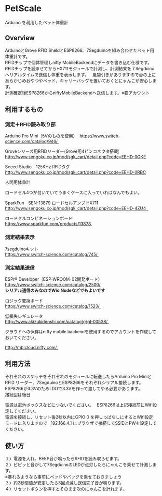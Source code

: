 # PetScale
Arduino を利用したペット体重計  

## Overview
ArduinoとGrove RFID SheldとESP8266、7Segduinoを組み合わせたペット用体重計です。  
RFIDチップで個体管理しnifty MobileBackendにデータを書き込む仕様です。  
RFIDチップを読ませてからHX711モジュールで計測し、計測結果を７Segduinoへリアルタイムで送信し体重を表示します。  
風袋引きがありますので台の上にあらかじめおやつやベッド、キャリーバッグを置いておくとにゃんこが安心します。  
計測確定後ESP8266からniftyMobileBackendへ送信します。※要アカウント  

## 利用するもの
### 測定＋RFID読み取り部  

Arduino Pro Mini（5Vのものを使用）  
https://www.switch-science.com/catalog/946/  

Groveシリーズ用RFIDリーダー(Grove用4ピンコネクタ搭載)  
http://www.sengoku.co.jp/mod/sgk_cart/detail.php?code=EEHD-0GKE  

Seeed Studio　125KHz RFIDタグ  
http://www.sengoku.co.jp/mod/sgk_cart/detail.php?code=EEHD-0RBC  

人間用体重計  

ロードセル4つが付いていてうまくケースに入っていればなんでもよい。

SparkFun　SEN-13879 ロードセルアンプ HX711  
http://www.sengoku.co.jp/mod/sgk_cart/detail.php?code=EEHD-4ZU4  

ロードセルコンビネーションボード  
https://www.sparkfun.com/products/13878  

### 測定結果表示

7segduinoキット    
https://www.switch-science.com/catalog/745/  

### 測定結果送信  

ESPr® Developer（ESP-WROOM-02開発ボード）  
https://www.switch-science.com/catalog/2500/    
__シリアル通信のみなのでWio Nodeなどでもよいです__   

ロジック変換ボード   
https://www.switch-science.com/catalog/1523/  

低損失レギュレータ    
http://www.akizukidenshi.com/catalog/g/gI-00538/  

クラウドへの保存はnifty mobile backendを使用するのでアカウントを作成しておいてください。  

http://mb.cloud.nifty.com/    

## 利用方法
それぞれのスケッチをそれぞれのモジュールに転送したらArduino Pro MiniとRFID リーダー、7SegduinoとESP8266をそれぞれシリアル接続します。    
ESP8266が3.3VのためLDOで3.3Vを作って渡してやる必要があります。    
接続図は後日    

電源は電池ボックスなどにつないでください。  
ESP8266は上記接続前にWifi設定してください。  
電源を接続し、リセット後2秒以内にGPIO 0 を押しっぱなしにするとWifi設定モードに入りますので   
192.168.4.1 にブラウザで接続してSSIDとPWを設定してください。

## 使い方
１）電源を入れ、BEEP音が鳴ったらRFIDを読み取らせます。  
２）ピピッと音がして7SegduinoのLEDが点灯したらにゃんこを乗せて計測します。  
※暴れるようなら事前にベッドやバッグを乗せておきましょう  
３）約2秒間値が安定したら3回点滅し送信完了音が鳴ります。  
４）リセットボタンを押すとそのまま次のにゃんこを計れます。  

